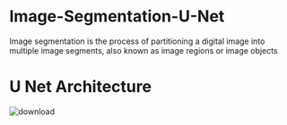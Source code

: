 # Image-Segmentation-U-Net
Image segmentation is the process of partitioning a digital image into multiple image segments, also known as image regions or image objects 
# U Net Architecture
![download](https://user-images.githubusercontent.com/47604331/197939498-b6bd2bfc-f5b8-4ca9-9d12-e1918200ed5d.png)
